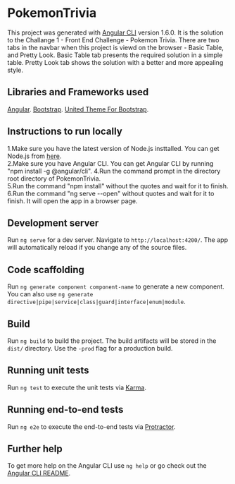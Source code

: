 # PokemonTrivia

This project was generated with [Angular CLI](https://github.com/angular/angular-cli) version 1.6.0.
It is the solution to the Challange 1 - Front End Challenge - Pokemon Trivia.
There are two tabs in the navbar when this project is viewd on the browser - Basic Table, and Pretty Look.
Basic Table tab presents the required solution in a simple table.
Pretty Look tab shows the solution with a better and more appealing style.

## Libraries and Frameworks used

[Angular](https://cli.angular.io/).
[Bootstrap](https://getbootstrap.com/docs/3.3/).
[United Theme For Bootstrap](https://bootswatch.com/3/united/).

## Instructions to run locally

1.Make sure you have the latest version of Node.js insttalled. You can get Node.js from [here](https://nodejs.org/en/).</a>  <br>
2.Make sure you have Angular CLI. You can get Angular CLI by running "npm install -g @angular/cli".
4.Run the command prompt in the directory root directory of PokemonTrivia.  <br>
5.Run the command "npm install" without the quotes and wait for it to finish.  <br>
6.Run the command "ng serve --open" without quotes and wait for it to finish. It will open the app in a browser page.

## Development server

Run `ng serve` for a dev server. Navigate to `http://localhost:4200/`. The app will automatically reload if you change any of the source files.

## Code scaffolding

Run `ng generate component component-name` to generate a new component. You can also use `ng generate directive|pipe|service|class|guard|interface|enum|module`.

## Build

Run `ng build` to build the project. The build artifacts will be stored in the `dist/` directory. Use the `-prod` flag for a production build.

## Running unit tests

Run `ng test` to execute the unit tests via [Karma](https://karma-runner.github.io).

## Running end-to-end tests

Run `ng e2e` to execute the end-to-end tests via [Protractor](http://www.protractortest.org/).

## Further help

To get more help on the Angular CLI use `ng help` or go check out the [Angular CLI README](https://github.com/angular/angular-cli/blob/master/README.md).
